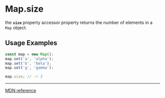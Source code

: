 # Map.size

the **`size`** property accessor property returns the number of elements in a `Map` object.

## Usage Examples

```js
const map = new Map();
map.set('a', 'alpha');
map.set('b', 'beta');
map.set('g', 'gamma');

map.size; // -> 3
```

---

[MDN reference](https://developer.mozilla.org/en-US/docs/Web/JavaScript/Reference/Global_Objects/Map/size)
